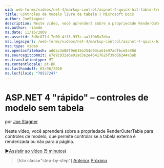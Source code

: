 ```yaml
---
uid: web-forms/videos/net-4/markup-control/aspnet-4-quick-hit-table-free-templated-controls
title: Controles de modelo livre de tabela | Microsoft Docs
author: JoeStagner
description: Neste vídeo, você aprenderá sobre a propriedade RenderOuterTable para controles de modelo, que permite controlar se a tabela externa é renderizada ou não...
ms.author: riande
ms.date: 11/16/2009
ms.assetid: 3d8c871d-7e00-4f13-937c-aa1f9b5a7dba
msc.legacyurl: /web-forms/videos/net-4/markup-control/aspnet-4-quick-hit-table-free-templated-controls
msc.type: video
ms.openlocfilehash: ad6ac3e88f0e619a254d03ca61e97adfbce5a90d
ms.sourcegitcommit: e7e91932a6e91a63e2e46417626f39d6b244a3ab
ms.translationtype: MT
ms.contentlocale: pt-BR
ms.lasthandoff: 03/06/2020
ms.locfileid: "78527247"
---
```

# <a name="aspnet-4-quick-hit--table-free-templated-controls"></a>ASP.NET 4 "rápido" – controles de modelo sem tabela

por [Joe Stagner](https://github.com/JoeStagner)

Neste vídeo, você aprenderá sobre a propriedade RenderOuterTable para controles de modelo, que permite controlar se a tabela externa é renderizada ou não para a página. 

[&#9654;Assistir ao vídeo (5 minutos)](https://channel9.msdn.com/Blogs/ASP-NET-Site-Videos/aspnet-4-quick-hit-table-free-templated-controls)

> [!div class="step-by-step"]
> [Anterior](aspnet-4-quick-hit-new-rendering-option-for-check-box-lists-and-radio-button-lists.md)
> [Próximo](aspnet-4-quick-hit-tableless-menu-control.md)
